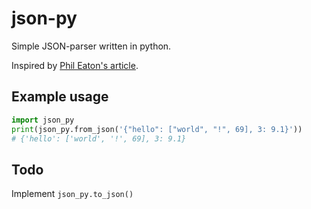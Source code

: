 # json-py

Simple JSON-parser written in python.

Inspired by [Phil Eaton's article](https://notes.eatonphil.com/writing-a-simple-json-parser.html).

## Example usage
```python
import json_py
print(json_py.from_json('{"hello": ["world", "!", 69], 3: 9.1}'))
# {'hello': ['world', '!', 69], 3: 9.1}
```

## Todo
Implement `json_py.to_json()`